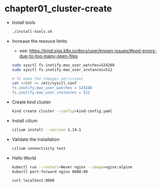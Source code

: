 # chapter01_cluster-create

- Install tools
  ```bash
  ./install-tools.sh
  ```

- Increase the resouce limits
  - see: https://kind.sigs.k8s.io/docs/user/known-issues/#pod-errors-due-to-too-many-open-files
  ```bash
  sudo sysctl fs.inotify.max_user_watches=524288
  sudo sysctl fs.inotify.max_user_instances=512

  # To make the changes persistent
  cat <<EOF >> /etc/sysctl.conf
  fs.inotify.max_user_watches = 524288
  fs.inotify.max_user_instances = 512
  ```

- Create kind cluster
  ```bash
  kind create cluster --config=kind-config.yaml 
  ```

- Install cilium
  ```bash
  cilium install --version 1.14.1
  ```

- Validate the installation
  ```bash
  cilium connectivity test
  ```

- Hello World
  ```bash
  kubectl run --restart=Never nginx --image=nginx:alpine
  kubectl port-forward nginx 8080:80
  ```

  ```bash
  curl localhost:8080
  ```
